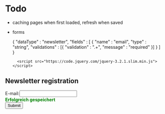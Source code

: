 
# Todo

- caching pages when first loaded, refresh when saved
- forms

    {
        "dataType" : "newsletter",
        "fields" : [
            { 
            "name" : "email", 
            "type" : "string", 
            "validations" : [{
                "validation" : ".+",
                "message" : "required"
            }]
            }
        ]
        }


        <srcipt src="https://code.jquery.com/jquery-3.2.1.slim.min.js"></script>
<style>
#message{
font-weight:bold;
color:green;
}
</style>
<h2> Newsletter registration </h2>
<label for="email">E-mail:<input id="email" /></label><br />
<div id="message" class="hidden">Erfolgreich gespeichert</div>
<button id="submit">Submit</button>

<script>

$("#submit").click(e => 
$.post("/form1", {dataType:"form1", value:{email:$("email").val()}}).done(e=>{
console.info(e);
$("#message").toggleClass("hidden");
})
);

</script>
